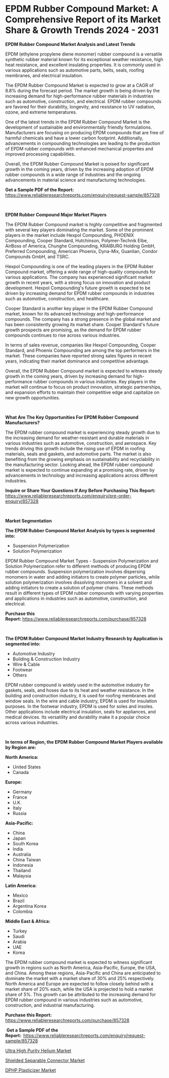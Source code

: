 <p><h1>EPDM Rubber Compound Market: A Comprehensive Report of its Market Share & Growth Trends 2024 - 2031</h1></p><p><strong>EPDM Rubber Compound Market Analysis and Latest Trends</strong></p>
<p><p>EPDM (ethylene propylene diene monomer) rubber compound is a versatile synthetic rubber material known for its exceptional weather resistance, high heat resistance, and excellent insulating properties. It is commonly used in various applications such as automotive parts, belts, seals, roofing membranes, and electrical insulation.</p><p>The EPDM Rubber Compound Market is expected to grow at a CAGR of 8.8% during the forecast period. The market growth is being driven by the increasing demand for high-performance rubber materials in industries such as automotive, construction, and electrical. EPDM rubber compounds are favored for their durability, longevity, and resistance to UV radiation, ozone, and extreme temperatures.</p><p>One of the latest trends in the EPDM Rubber Compound Market is the development of sustainable and environmentally friendly formulations. Manufacturers are focusing on producing EPDM compounds that are free of harmful chemicals and have a lower carbon footprint. Additionally, advancements in compounding technologies are leading to the production of EPDM rubber compounds with enhanced mechanical properties and improved processing capabilities.</p><p>Overall, the EPDM Rubber Compound Market is poised for significant growth in the coming years, driven by the increasing adoption of EPDM rubber compounds in a wide range of industries and the ongoing advancements in material science and manufacturing technologies.</p></p>
<p><strong>Get a Sample PDF of the Report:&nbsp;</strong> <a href="https://www.reliableresearchreports.com/enquiry/request-sample/857328">https://www.reliableresearchreports.com/enquiry/request-sample/857328</a></p>
<p>&nbsp;</p>
<p><strong>EPDM Rubber Compound Major Market Players</strong></p>
<p><p>The EPDM Rubber Compound market is highly competitive and fragmented with several key players dominating the market. Some of the prominent players in the market include Hexpol Compounding, PHOENIX Compounding, Cooper Standard, Hutchinson, Polymer-Technik Elbe, AirBoss of America, Chunghe Compounding, KRAIBURG Holding GmbH, Preferred Compounding, American Phoenix, Dyna-Mix, Guanlian, Condor Compounds GmbH, and TSRC.</p><p>Hexpol Compounding is one of the leading players in the EPDM Rubber Compound market, offering a wide range of high-quality compounds for various applications. The company has experienced significant market growth in recent years, with a strong focus on innovation and product development. Hexpol Compounding's future growth is expected to be driven by increasing demand for EPDM rubber compounds in industries such as automotive, construction, and healthcare.</p><p>Cooper Standard is another key player in the EPDM Rubber Compound market, known for its advanced technology and high-performance compounds. The company has a strong presence in the global market and has been consistently growing its market share. Cooper Standard's future growth prospects are promising, as the demand for EPDM rubber compounds continues to rise across various industries.</p><p>In terms of sales revenue, companies like Hexpol Compounding, Cooper Standard, and Phoenix Compounding are among the top performers in the market. These companies have reported strong sales figures in recent years, indicating their market dominance and competitive advantage.</p><p>Overall, the EPDM Rubber Compound market is expected to witness steady growth in the coming years, driven by increasing demand for high-performance rubber compounds in various industries. Key players in the market will continue to focus on product innovation, strategic partnerships, and expansion efforts to maintain their competitive edge and capitalize on new growth opportunities.</p></p>
<p>&nbsp;</p>
<p><strong>What Are The Key Opportunities For EPDM Rubber Compound Manufacturers?</strong></p>
<p><p>The EPDM rubber compound market is experiencing steady growth due to the increasing demand for weather-resistant and durable materials in various industries such as automotive, construction, and aerospace. Key trends driving this growth include the rising use of EPDM in roofing materials, seals and gaskets, and automotive parts. The market is also benefiting from the growing emphasis on sustainability and recyclability in the manufacturing sector. Looking ahead, the EPDM rubber compound market is expected to continue expanding at a promising rate, driven by advancements in technology and increasing applications across different industries.</p></p>
<p><strong>Inquire or Share Your Questions If Any Before Purchasing This Report:</strong> <a href="https://www.reliableresearchreports.com/enquiry/pre-order-enquiry/857328">https://www.reliableresearchreports.com/enquiry/pre-order-enquiry/857328</a></p>
<p>&nbsp;</p>
<p><strong>Market Segmentation</strong></p>
<p><strong>The EPDM Rubber Compound Market Analysis by types is segmented into:</strong></p>
<p><ul><li>Suspension Polymerization</li><li>Solution Polymerization</li></ul></p>
<p><p>EPDM Rubber Compound Market Types - Suspension Polymerization and Solution Polymerization refer to different methods of producing EPDM rubber compounds. Suspension polymerization involves dispersing monomers in water and adding initiators to create polymer particles, while solution polymerization involves dissolving monomers in a solvent and adding initiators to create a solution of polymer chains. These methods result in different types of EPDM rubber compounds with varying properties and applications in industries such as automotive, construction, and electrical.</p></p>
<p><strong>Purchase this Report:&nbsp;</strong><a href="https://www.reliableresearchreports.com/purchase/857328">https://www.reliableresearchreports.com/purchase/857328</a></p>
<p>&nbsp;</p>
<p><strong>The EPDM Rubber Compound Market Industry Research by Application is segmented into:</strong></p>
<p><ul><li>Automotive Industry</li><li>Building & Construction Industry</li><li>Wire & Cable</li><li>Footwear</li><li>Others</li></ul></p>
<p><p>EPDM rubber compound is widely used in the automotive industry for gaskets, seals, and hoses due to its heat and weather resistance. In the building and construction industry, it is used for roofing membranes and window seals. In the wire and cable industry, EPDM is used for insulation purposes. In the footwear industry, EPDM is used for soles and insoles. Other applications include electrical insulation, seals for appliances, and medical devices. Its versatility and durability make it a popular choice across various industries.</p></p>
<p>&nbsp;</p>
<p><strong>In terms of Region, the EPDM Rubber Compound Market Players available by Region are:</strong></p>
<p>
    <p> <strong> North America: </strong>
        <ul>
            <li>United States</li>
            <li>Canada</li>
        </ul>
        </p> 
    <p> <strong> Europe: </strong>
        <ul>
            <li>Germany</li>
            <li>France</li>
            <li>U.K.</li>
            <li>Italy</li>
            <li>Russia</li>
        </ul>
        </p> 
    <p> <strong> Asia-Pacific: </strong>
        <ul>
            <li>China</li>
            <li>Japan</li>
            <li>South Korea</li>
            <li>India</li>
            <li>Australia</li>
            <li>China Taiwan</li>
            <li>Indonesia</li>
            <li>Thailand</li>
            <li>Malaysia</li>
        </ul>
        </p> 
    <p> <strong> Latin America: </strong>
        <ul>
            <li>Mexico</li>
            <li>Brazil</li>
            <li>Argentina Korea</li>
            <li>Colombia</li>
        </ul>
        </p> 
    <p> <strong> Middle East & Africa: </strong>
        <ul>
            <li>Turkey</li>
            <li>Saudi</li>
            <li>Arabia</li>
            <li>UAE</li>
            <li>Korea</li>
        </ul>
    </p>
    </p>
<p><p>The EPDM rubber compound market is expected to witness significant growth in regions such as North America, Asia-Pacific, Europe, the USA, and China. Among these regions, Asia-Pacific and China are anticipated to dominate the market with a market share of 30% and 25% respectively. North America and Europe are expected to follow closely behind with a market share of 20% each, while the USA is projected to hold a market share of 5%. This growth can be attributed to the increasing demand for EPDM rubber compound in various industries such as automotive, construction, and industrial manufacturing.</p></p>
<p><strong>Purchase this Report: </strong><a href="https://www.reliableresearchreports.com/purchase/857328">https://www.reliableresearchreports.com/purchase/857328</a></p>
<p>&nbsp;<strong>Get a Sample PDF of the Report:&nbsp;&nbsp;</strong><a href="https://www.reliableresearchreports.com/enquiry/request-sample/857328">https://www.reliableresearchreports.com/enquiry/request-sample/857328</a></p>
<p><strong></strong></p>
<p><p><a href="https://view.publitas.com/reportprime-1/global-ultra-high-purity-helium-market-by-types-applications-and-major-players-with-regional-growth-rate-analysis-and-development-situation-from-2024-to-2031/">Ultra High Purity Helium Market</a></p><p><a href="https://view.publitas.com/reportprime-1/shielded-separable-connector-market-with-the-goal-of-estimating-the-market-size-and-future-growth-potential-of-various-market-segments-based-on-component-applications-end-user-and-region/">Shielded Separable Connector Market</a></p><p><a href="https://github.com/edytherolanlouisejk1miz0wig/Market-Research-Report-List-1/blob/main/dphp-plasticizer-market.md">DPHP Plasticizer Market</a></p></p>